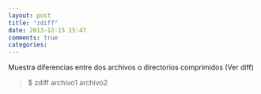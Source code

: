 ```yaml
---
layout: post
title: "zdiff"
date: 2013-12-15 15:47
comments: true
categories: 
---
```

Muestra diferencias entre dos archivos o directorios comprimidos (Ver diff)

>$ zdiff archivo1 archivo2

